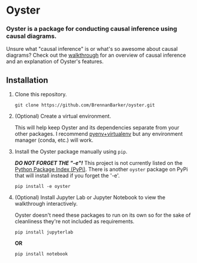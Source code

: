 # Oyster
### Oyster is a package for conducting causal inference using causal diagrams.

Unsure what "causal inference" is or what's so awesome about causal diagrams?
Check out the [walkthrough](walkthrough/0_intro_and_TOC.ipynb) for
an overview of causal inference and an explanation of Oyster's features.  

## Installation
1) Clone this repository.

    ```git clone https://github.com/BrennanBarker/oyster.git```


2) (Optional) Create a virtual environment.

    This will help keep Oyster and its dependencies separate from your other 
    packages. I recommend [pyenv+virtualenv](https://github.com/pyenv/pyenv) 
    but any environment manager (conda, etc.) will work.

3) Install the Oyster package manually using `pip`.  

    ***DO NOT FORGET THE "-e"!*** This project is not currently listed on the 
    [Python Package Index (PyPi)](https://pypi.org). There is another `oyster` 
    package on PyPi that will install instead if you forget the '-e'.

    ```pip install -e oyster```


4) (Optional) Install Jupyter Lab or Jupyter Notebook to view the walkthrough 
interactively.

    Oyster doesn't need these packages to run on its own so for the sake of 
    cleanliness they're not included as requirements.

    ```pip install jupyterlab```
  
    **OR**
    
    ```pip install notebook```
